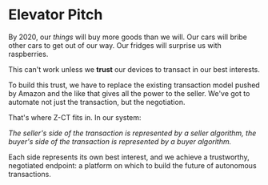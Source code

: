 # Elevator Pitch
By 2020, our *things* will buy more goods than we will. Our cars will bribe other cars to get out of our way. Our fridges will surprise us with raspberries.

This can't work unless we **trust** our devices to transact in our best interests.

To build this trust, we have to replace the existing transaction model pushed by Amazon and the like that gives all the power to the seller. We've got to automate not just the transaction, but the negotiation.

That's where Z-CT fits in. In our system: 

*The seller's side of the transaction is represented by a seller algorithm, the buyer's side of the transaction is represented by a buyer algorithm.*

Each side represents its own best interest, and we achieve a trustworthy, negotiated endpoint: a platform on which to build the future of autonomous transactions.
